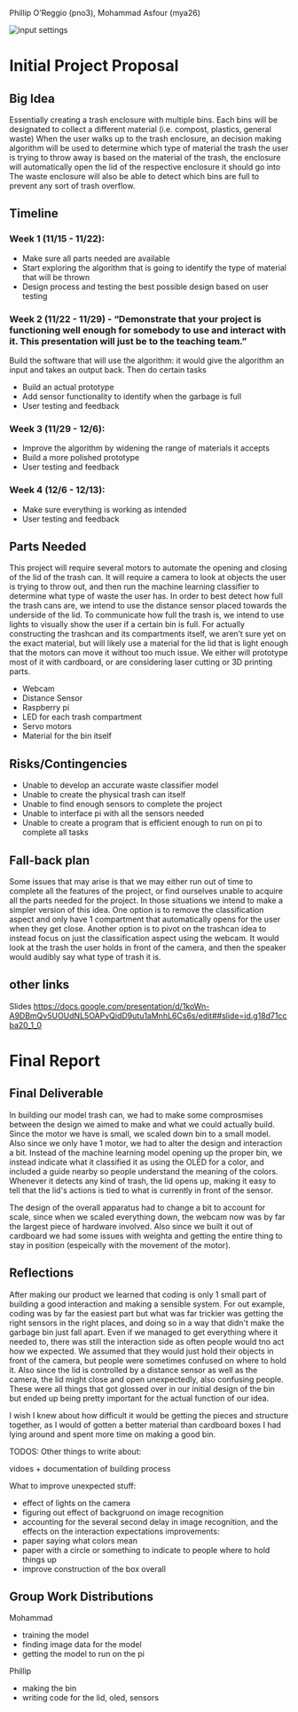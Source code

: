 Phillip O’Reggio (pno3), Mohammad Asfour (mya26)

![input settings](draftdrawing.png)

# Initial Project Proposal
## Big Idea
Essentially creating a trash enclosure with multiple bins. Each bins will be designated to collect a different material (i.e. compost, plastics, general waste)
When the user walks up to the trash enclosure, an decision making algorithm will be used to determine which type of material the trash the user is trying to throw away is based on the material of the trash, the enclosure will automatically open the lid of the respective enclosure it should go into
The waste enclosure will also be able to detect which bins are full to prevent any sort of trash overflow.

## Timeline
### Week 1 (11/15 - 11/22): 
- Make sure all parts needed are available
- Start exploring the algorithm that is going to identify the type of material that will be thrown
- Design process and testing the best possible design based on user testing

### Week 2 (11/22 - 11/29) - “Demonstrate that your project is functioning well enough for somebody to use and interact with it. This presentation will just be to the teaching team.”
Build the software that will use the algorithm: it would give the algorithm an input and takes an output back. Then do certain tasks
- Build an actual prototype
- Add sensor functionality to identify when the garbage is full
- User testing and feedback

### Week 3 (11/29 - 12/6):
- Improve the algorithm by widening the range of materials it accepts
- Build a more polished prototype
- User testing and feedback

### Week 4 (12/6 - 12/13):
- Make sure everything is working as intended
- User testing and feedback

## Parts Needed
This project will require several motors to automate the opening and closing of the lid of the trash can. It will require a camera to look at objects the user is trying to throw out, and then run the machine learning classifier to determine what type of waste the user has. In order to best detect how full the trash cans are, we intend to use the distance sensor placed towards the underside of the lid. To communicate how full the trash is, we intend to use lights to visually show the user if a certain bin is full. For actually constructing the trashcan and its compartments itself, we aren’t sure yet on the exact material, but will likely use a material for the lid that is light enough that the motors can move it without too much issue. We either will prototype most of it with cardboard, or are considering laser cutting or 3D printing parts.

- Webcam
- Distance Sensor
- Raspberry pi
- LED for each trash compartment
- Servo motors
- Material for the bin itself

## Risks/Contingencies
- Unable to develop an accurate waste classifier model
- Unable to create the physical trash can itself
- Unable to find enough sensors to complete the project
- Unable to interface pi with all the sensors needed
- Unable to create a program that is efficient enough to run on pi to complete all tasks

## Fall-back plan
Some issues that may arise is that we may either run out of time to complete all the features of the project, or find ourselves unable to acquire all the parts needed for the project. In those situations we intend to make a simpler version of this idea. One option is to remove the classification aspect and only have 1 compartment that automatically opens for the user when they get close. Another option is to pivot on the trashcan idea to instead focus on just the classification aspect using the webcam. It would look at the trash the user holds in front of the camera, and then the speaker would audibly say what type of trash it is.


## other links
Slides
https://docs.google.com/presentation/d/1koWn-A9DBmQv5UOUdNL5OAPvQidD9utu1aMnhL6Cs6s/edit##slide=id.g18d71ccba20_1_0

# Final Report
## Final Deliverable
In building our model trash can, we had to make some comprosmises between the design we aimed to make and what we could actually build. Since the motor we have is small, we scaled down bin to a small model. Also since we only have 1 motor, we had to alter the design and interaction a bit. Instead of the machine learning model opening up the proper bin, we instead indicate what it classified it as using the OLED for a color, and included a guide nearby so people understand the meaning of the colors. Whenever it detects any kind of trash, the lid opens up, making it easy to tell that the lid's actions is tied to what is currently in front of the sensor.

The design of the overall apparatus had to change a bit to account for scale, since when we scaled everything down, the webcam now was by far the largest piece of hardware involved. Also since we built it out of cardboard we had some issues with weighta and getting the entire thing to stay in position (espeically with the movement of the motor).


## Reflections
After making our product we learned that coding is only 1 small part of building a good interaction and making a sensible system. For out example, coding was by far the easiest part but what was far trickier was getting the right sensors in the right places, and doing so in a way that didn't make the garbage bin just fall apart. Even if we managed to get everything where it needed to, there was still the interaction side as often people would tno act how we expected. We assumed that they would just hold their objects in front of the camera, but people were sometimes confused on where to hold it. Also since the lid is controlled by a distance sensor as well as the camera, the lid might close and open unexpectedly, also confusing people. These were all things that got glossed over in our initial design of the bin but ended up being pretty important for the actual function of our idea.

I wish I knew about how difficult it would be getting the pieces and structure together, as I would of gotten a better material than cardboard boxes I had lying around and spent more time on making a good bin.


TODOS:
Other things to write about:

vidoes + documentation of building process

What to improve
unexpected stuff:
- effect of lights on the camera
- figuring out effect of backgruond on image recognition
- accounting for the several second delay in image recognition, and the effects on the interaction expectations
improvements:
- paper saying what colors mean
- paper with a circle or something to indicate to people where to hold things up
- improve construction of the box overall


## Group Work Distributions

Mohammad
- training the model
- finding image data for the model
- getting the model to run on the pi

Phillip
- making the bin
- writing code for the lid, oled, sensors


